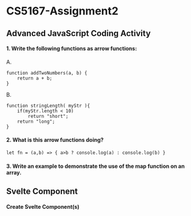 # CS5167-Assignment2
## Advanced JavaScript Coding Activity

#### 1. Write the following functions as arrow functions:
A. 
```
function addTwoNumbers(a, b) {
    return a + b;
}
```

B.
```
function stringLength( myStr ){
    if(myStr.length < 10)
        return "short";
    return "long";
}
```

#### 2. What is this arrow functions doing? 
```
let fn = (a,b) => { a>b ? console.log(a) : console.log(b) }
```

#### 3. Write an example to demonstrate the use of the map function on an array.  


## Svelte Component
#### Create Svelte Component(s)

